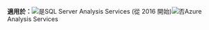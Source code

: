 **適用於：**![是](media/yes.png)SQL Server Analysis Services (從 2016 開始)![否](media/no.png)Azure Analysis Services